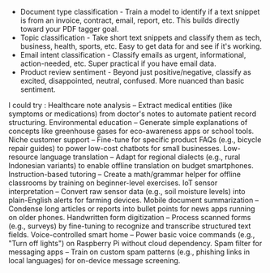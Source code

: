 - Document type classification - Train a model to identify if a text snippet is from an invoice, contract, email, report, etc. This builds directly toward your PDF tagger goal.
- Topic classification - Take short text snippets and classify them as tech, business, health, sports, etc. Easy to get data for and see if it's working.
- Email intent classification - Classify emails as urgent, informational, action-needed, etc. Super practical if you have email data.
- Product review sentiment - Beyond just positive/negative, classify as excited, disappointed, neutral, confused. More nuanced than basic sentiment.

I could try :
Healthcare note analysis – Extract medical entities (like symptoms or medications) from doctor's notes to automate patient record structuring. 
Environmental education – Generate simple explanations of concepts like greenhouse gases for eco-awareness apps or school tools. 
Niche customer support – Fine-tune for specific product FAQs (e.g., bicycle repair guides) to power low-cost chatbots for small businesses. 
Low-resource language translation – Adapt for regional dialects (e.g., rural Indonesian variants) to enable offline translation on budget smartphones. 
Instruction-based tutoring – Create a math/grammar helper for offline classrooms by training on beginner-level exercises. 
IoT sensor interpretation – Convert raw sensor data (e.g., soil moisture levels) into plain-English alerts for farming devices. 
Mobile document summarization – Condense long articles or reports into bullet points for news apps running on older phones. 
Handwritten form digitization – Process scanned forms (e.g., surveys) by fine-tuning to recognize and transcribe structured text fields. 
Voice-controlled smart home – Power basic voice commands (e.g., "Turn off lights") on Raspberry Pi without cloud dependency. 
Spam filter for messaging apps – Train on custom spam patterns (e.g., phishing links in local languages) for on-device message screening. 
